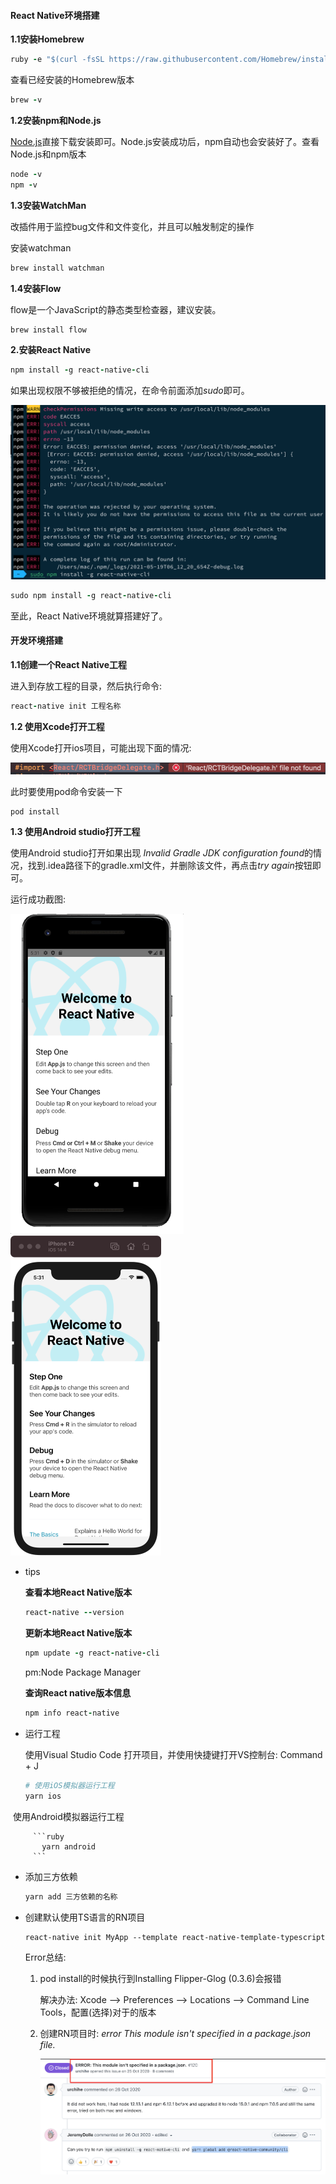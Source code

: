 #### React Native环境搭建

**1.1安装Homebrew**

```ruby
ruby -e "$(curl -fsSL https://raw.githubusercontent.com/Homebrew/install/master/install)"
```

查看已经安装的Homebrew版本

```ruby
brew -v
```

**1.2安装npm和Node.js**

[Node.js](https://nodejs.org/en/)直接下载安装即可。Node.js安装成功后，npm自动也会安装好了。查看Node.js和npm版本

```ruby
node -v
npm -v
```

**1.3安装WatchMan**

改插件用于监控bug文件和文件变化，并且可以触发制定的操作

安装watchman

```ruby
brew install watchman
```

**1.4安装Flow**

  flow是一个JavaScript的静态类型检查器，建议安装。

 ```ruby
 brew install flow
 ```



**2.安装React Native**

```ruby
npm install -g react-native-cli
```

如果出现权限不够被拒绝的情况，在命令前面添加*sudo*即可。

<img src="../images/1.png" style="zoom:50%;" />

```ruby
sudo npm install -g react-native-cli
```

至此，React Native环境就算搭建好了。

#### 开发环境搭建

**1.1创建一个React Native工程**

进入到存放工程的目录，然后执行命令:

```ruby
react-native init 工程名称
```



**1.2 使用Xcode打开工程**

使用Xcode打开ios项目，可能出现下面的情况:

<img src="../images/2.png" style="zoom:50%;" />

此时要使用pod命令安装一下

```ruby
pod install
```

**1.3 使用Android studio打开工程**

使用Android studio打开如果出现 *Invalid Gradle JDK configuration found*的情况，找到.idea路径下的gradle.xml文件，并删除该文件，再点击*try again*按钮即可。

运行成功截图:

<img src="../images/3.png" style="zoom:50%;" />

 <img src="../images/4.png" style="zoom:50%;" />



- tips

  **查看本地React Native版本**

  ```ruby
  react-native --version
  ```

  **更新本地React Native版本**

  ```ruby
  npm update -g react-native-cli
  ```

  pm:Node Package Manager

  **查询React native版本信息**

  ```ruby
  npm info react-native
  ```

- 运行工程

  使用Visual Studio Code 打开项目，并使用快捷键打开VS控制台: Command + J

  ```ruby
  # 使用iOS模拟器运行工程
  yarn ios

​       使用Android模拟器运行工程

         ```ruby
           yarn android
         ```



- 添加三方依赖

  ```ruby
  yarn add 三方依赖的名称
  ```

- 创建默认使用TS语言的RN项目

  ```shell
  react-native init MyApp --template react-native-template-typescript
  ```

  Error总结:
  
  1. pod install的时候执行到Installing Flipper-Glog (0.3.6)会报错
  
     解决办法: Xcode --> Preferences --> Locations --> Command Line Tools，配置(选择)对于的版本
  
  2. 创建RN项目时: *error This module isn't specified in a package.json file.*
  
     ![](../images/package.png)
